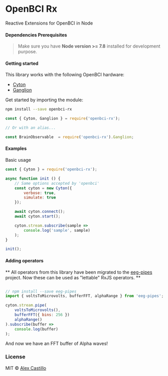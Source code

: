 # OpenBCI Rx

Reactive Extensions for OpenBCI in Node

#### Dependencies Prerequisites
> Make sure you have **Node version >= 7.8** installed for development purpose.

#### Getting started

This library works with the following OpenBCI hardware:

* [Cyton](https://github.com/OpenBCI/OpenBCI_NodeJS)
* [Ganglion](https://github.com/OpenBCI/OpenBCI_NodeJS_Ganglion)

Get started by importing the module:

``` bash
npm install --save openbci-rx
```

``` js
const { Cyton, Ganglion } = require('openbci-rx');

// Or with an alias...

const BrainObservable  = require('openbci-rx').Ganglion;
```

#### Examples

Basic usage

``` js
const { Cyton } = require('openbci-rx');

async function init () {
    // Same options accepted by 'openbci'
    const cyton = new Cyton({
        verbose: true,
        simulate: true
    });

    await cyton.connect();
    await cyton.start();

    cyton.stream.subscribe(sample =>
        console.log('sample', sample)
    );
}

init();
```

#### Adding operators

** All operators from this library have been migrated to the [eeg-pipes](https://github.com/alexcastillo/eeg-pipes) 
project. Now these can be used as "lettable" RxJS operators. **

``` js 

// npm install --save eeg-pipes
import { voltsToMicrovolts, bufferFFT, alphaRange } from 'eeg-pipes';

cyton.stream.pipe(
    voltsToMicrovolts(),
    bufferFFT({ bins: 256 })
    alphaRange()
).subscribe(buffer =>
    console.log(buffer)
);
```

And now we have an FFT buffer of Alpha waves!

### License
MIT © [Alex Castillo](https://github.com/alexcastillo)
